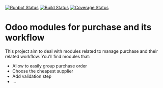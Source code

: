 [![Runbot Status](https://runbot.odoo-community.org/runbot/badge/flat/142/12.0.svg)](https://runbot.odoo-community.org/runbot/repo/github-com-oca-purchase-workflow-142)
[![Build Status](https://travis-ci.org/OCA/purchase-workflow.svg?branch=12.0)](https://travis-ci.org/OCA/purchase-workflow)
[![Coverage Status](https://coveralls.io/repos/OCA/purchase-workflow/badge.png?branch=12.0)](https://coveralls.io/r/OCA/purchase-workflow?branch=12.0)

Odoo modules for purchase and its workflow
==========================================

This project aim to deal with modules related to manage purchase and their related workflow. You'll find modules that:

 - Allow to easily group purchase order
 - Choose the cheapest supplier
 - Add validation step
 - ...


